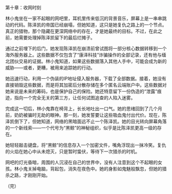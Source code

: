 第十章：收网时刻

林小鬼坐在一家不起眼的网吧里，耳机里传来低沉的背景音乐，屏幕上是一串串跳动的代码。陈泽凯的帝国已经崩塌，但她知道，这只是她复仇之路上的一个节点。真正的猎物，那个隐藏在更深网络中的存在，才是她最终的目标。不过，在此之前，她需要处理掉陈泽凯留下的最后烂摊子。

通过之前埋下的后门，她发现陈泽凯在崩溃前曾试图将一部分核心数据转移到一个海外服务器上。这些数据不仅包含了“康泽科技”诈骗操作的全部记录，还有他与缅北团伙交易的证据。林小鬼知道，如果这些数据落入其他人手中，可能会成为新的威胁——或者，更糟，被用来追踪她的行动。

她迅速行动，利用一个伪装的IP地址侵入服务器，下载了全部数据。接着，她没有直接销毁这些数据，而是将其加密后分散存储在多个匿名云端账户中。这些数据对她来说是未来的筹码，也是保护自己的保险。她还特意留下一份伪造的“泄露”痕迹，指向一个完全无关的第三方，让任何试图追查的人陷入迷雾。

完成这一切后，林小鬼靠在椅背上，长长地吐出一口气。她的思绪回到了几个月前，奶奶被骗时无助的眼神。那一刻，她发誓要让这些吸血鬼付出代价。现在，陈泽凯倒下了，但她知道，网络的黑暗面远不止一个陈泽凯。她的目光转向屏幕角落的一个新线索——一个代号为“黑鲸”的神秘组织，似乎是比陈泽凯更高一级的存在。

她轻轻敲击键盘，将“黑鲸”的信息存入一个加密文件，嘴角浮现出一抹冷笑。复仇的火焰在她心中从未熄灭，只是暂时蛰伏，等待下一次猎杀的时机。

网吧的灯光昏暗，周围的人沉浸在自己的世界中，没有人注意到这个不起眼的女孩。林小鬼关掉电脑，背起包，消失在夜色中。她的身影如鬼魅般飘忽，但她的猎杀之路，才刚刚开始。

（完） 